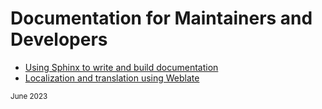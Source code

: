 # Documentation for Maintainers and Developers

<!-- TOC start -->
- [Using Sphinx to write and build documentation](1_doc_maintenance_howto.md)
- [Localization and translation using Weblate](2_localization.md)
<!-- TOC end -->

<sub>June 2023</sub>
